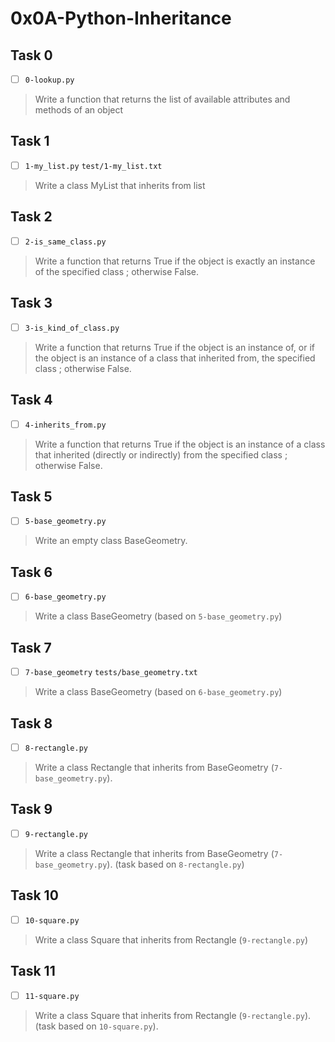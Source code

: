 # 0x0A-Python-Inheritance

## Task 0
- [ ] `0-lookup.py`
> Write a function that returns the list of available attributes and methods of an object

## Task 1
- [ ] `1-my_list.py` `test/1-my_list.txt`
> Write a class MyList that inherits from list

## Task 2
- [ ] `2-is_same_class.py`
> Write a function that returns True if the object is exactly an instance of the specified class ; otherwise False.

## Task 3
- [ ] `3-is_kind_of_class.py`
> Write a function that returns True if the object is an instance of, or if the object is an instance of a class that inherited from, the specified class ; otherwise False.

## Task 4
- [ ] `4-inherits_from.py`
> Write a function that returns True if the object is an instance of a class that inherited (directly or indirectly) from the specified class ; otherwise False.

## Task 5
- [ ] `5-base_geometry.py`
> Write an empty class BaseGeometry.

## Task 6
- [ ] `6-base_geometry.py`
> Write a class BaseGeometry (based on `5-base_geometry.py`)

## Task 7
- [ ] `7-base_geometry` `tests/base_geometry.txt`
> Write a class BaseGeometry (based on `6-base_geometry.py`)

## Task 8
- [ ] `8-rectangle.py`
> Write a class Rectangle that inherits from BaseGeometry (`7-base_geometry.py`).

## Task 9
- [ ] `9-rectangle.py`
> Write a class Rectangle that inherits from BaseGeometry (`7-base_geometry.py`). (task based on `8-rectangle.py`)

## Task 10
- [ ] `10-square.py`
> Write a class Square that inherits from Rectangle (`9-rectangle.py`)

## Task 11
- [ ] `11-square.py`
> Write a class Square that inherits from Rectangle (`9-rectangle.py`). (task based on `10-square.py`).

